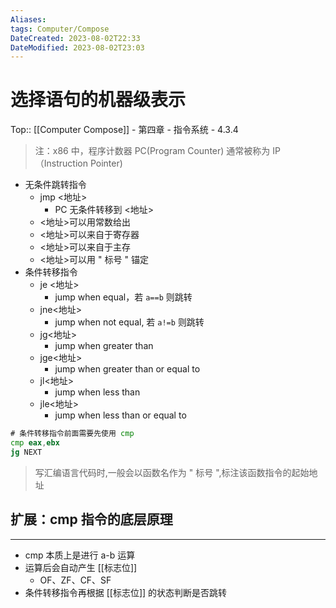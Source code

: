 ```yaml
---
Aliases: 
tags: Computer/Compose 
DateCreated: 2023-08-02T22:33
DateModified: 2023-08-02T23:03
---
```

# 选择语句的机器级表示
Top:: [[Computer Compose]] - 第四章 - 指令系统 - 4.3.4

> 注：x86 中，程序计数器 PC(Program Counter) 通常被称为 IP（Instruction Pointer)

- 无条件跳转指令
	- jmp <地址>
		- PC 无条件转移到 <地址>
	- <地址>可以用常数给出
	- <地址>可以来自于寄存器
	- <地址>可以来自于主存
	- <地址>可以用 " 标号 " 锚定
- 条件转移指令
	- je <地址>
		- jump when equal，若 `a==b` 则跳转
	- jne<地址>
		- jump when not equal, 若 `a!=b` 则跳转
	- jg<地址>
		- jump when greater than
	- jge<地址>
		- jump when greater than or equal to
	- jl<地址>
		- jump when less than
	- jle<地址>
		- jump when less than or equal to

```asm
# 条件转移指令前面需要先使用 cmp 
cmp eax,ebx
jg NEXT
``` 

> 写汇编语言代码时,一般会以函数名作为 " 标号 ",标注该函数指令的起始地址

## 扩展：cmp 指令的底层原理
---
- cmp 本质上是进行 a-b 运算
- 运算后会自动产生 [[标志位]]
	- OF、ZF、CF、SF
- 条件转移指令再根据 [[标志位]] 的状态判断是否跳转
